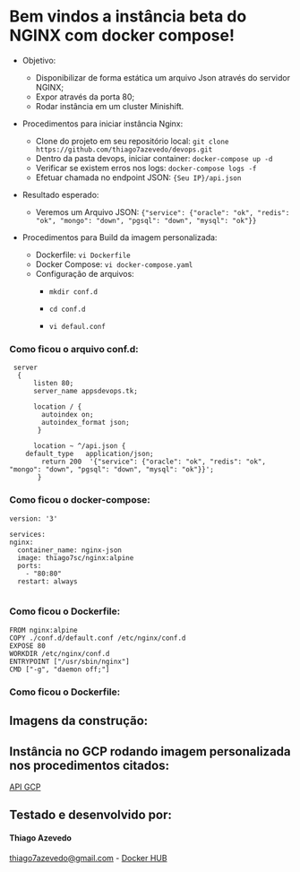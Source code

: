 
# Bem vindos a instância beta do NGINX com docker compose!



- Objetivo:

	- Disponibilizar de forma estática um arquivo Json através do servidor NGINX;
	- Expor através da porta 80;
	- Rodar instância em um cluster Minishift.

- Procedimentos para iniciar instância Nginx:

	- Clone do projeto em seu repositório local:
		`git clone https://github.com/thiago7azevedo/devops.git`
	- Dentro da pasta devops, iniciar container:
		`docker-compose up -d`
	- Verificar se existem erros nos logs:
		`docker-compose logs -f`
	- Efetuar chamada no endpoint JSON:
		`{Seu IP}/api.json`

- Resultado esperado:

	- Veremos um Arquivo JSON:
		`{"service": {"oracle": "ok", "redis": "ok", "mongo": "down", "pgsql": "down", "mysql": "ok"}}`

- Procedimentos para Build da imagem personalizada:

	- Dockerfile:
		`vi Dockerfile`
	- Docker Compose:
		`vi docker-compose.yaml`
	- Configuração de arquivos:
		- `mkdir conf.d`
		
		- `cd conf.d`
		
		- `vi defaul.conf`
		
### Como ficou o arquivo conf.d:		
  ```
   server
	{
        listen 80;
        server_name appsdevops.tk;

        location / {        
          autoindex on;
          autoindex_format json;
         }

        location ~ ^/api.json {
	  default_type   application/json;
          return 200  '{"service": {"oracle": "ok", "redis": "ok", "mongo": "down", "pgsql": "down", "mysql": "ok"}}';
         }
   ```
   
### Como ficou o docker-compose:
  ```
version: '3'

services:
 nginx:
    container_name: nginx-json
    image: thiago7sc/nginx:alpine
    ports:
      - "80:80"
    restart: always
    
   ```   
### Como ficou o Dockerfile:

  ```
FROM nginx:alpine
COPY ./conf.d/default.conf /etc/nginx/conf.d
EXPOSE 80
WORKDIR /etc/nginx/conf.d
ENTRYPOINT ["/usr/sbin/nginx"]
CMD ["-g", "daemon off;"]

  ```
### Como ficou o Dockerfile:



## Imagens da construção:


## Instância no GCP rodando imagem personalizada nos procedimentos citados:

[API GCP](http://35.192.197.96/api.json)

## Testado e desenvolvido por:

#### Thiago Azevedo

thiago7azevedo@gmail.com - [Docker HUB](https://hub.docker.com/repository/docker/thiago7sc)

